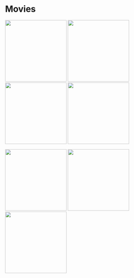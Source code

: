 # Movies
<p float="left">
 
  <img src="https://user-images.githubusercontent.com/50119374/167275851-e2183cf6-49a4-4744-8e64-a71c90ddb0db.png" width="200" >
  <img src="https://user-images.githubusercontent.com/50119374/167275803-06e6b10a-6158-4957-835d-398f37963a74.png" width="200" >
  <img src="https://user-images.githubusercontent.com/50119374/167275928-466d5e30-c72d-41a6-ade4-c377144f02e4.png" width="200" >
 <img src="https://user-images.githubusercontent.com/50119374/167275917-31cb6744-8b2d-48e0-a21a-8b9ea366d7a1.png" width="200" >

</p>
<p float="legt">

 
 <img src="https://user-images.githubusercontent.com/50119374/167275991-128140dd-b6cc-4985-9fe5-aad68b0d11d4.png" width="200" >
 <img src="https://user-images.githubusercontent.com/50119374/167276032-bc5a8fe5-ef4e-49f0-8355-f981833a7f8a.png" width="200" >
 <img src="https://user-images.githubusercontent.com/50119374/167276059-014a82aa-9695-4b70-af32-e5e057d48861.png" width="200" >



</p>
 

